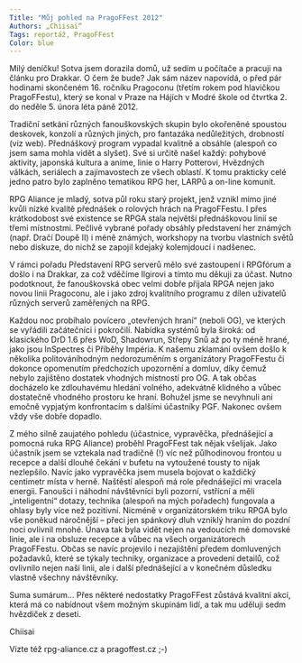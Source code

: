 ```yaml
---
Title: "Můj pohled na PragoFFest 2012"
Authors: „Chiisai“
Tags: reportáž, PragoFFest
Color: blue
---
```

Milý deníčku! Sotva jsem dorazila domů, už sedím u počítače a pracuji na článku pro Drakkar. O čem že bude? Jak sám název napovídá, o před pár hodinami skončeném 16. ročníku Pragoconu (třetím rokem pod hlavičkou PragoFFestu), který se konal v Praze na Hájích v Modré škole od čtvrtka 2. do neděle 5. února léta páně 2012.

Tradiční setkání různých fanouškovských skupin bylo okořeněné spoustou deskovek, konzolí a různých jiných, pro fantazáka nedůležitých, drobností (viz web). Přednáškový program vypadal kvalitně a obsáhle (alespoň co jsem sama mohla vidět a slyšet). Své si určitě našel každý: pohybové aktivity, japonská kultura a anime, linie o Harry Potterovi, Hvězdných válkách, seriálech a zajímavostech ze všech oblastí. K tomu prakticky celé jedno patro bylo zaplněno tematikou RPG her, LARPů a on-line komunit.

RPG Aliance je mladý, sotva půl roku starý projekt, jenž vznikl mimo jiné kvůli nízké kvalitě přednášek o rolových hrách na PragoFFestu. I přes krátkodobost své existence se RPGA stala největší přednáškovou linií se třemi místnostmi. Pečlivě vybrané pořady obsáhly představení her známých (např. Dračí Doupě II) i méně známých, workshopy na tvorbu vlastních světů nebo diskuze, do nichž se zapojil kdejaký kolemjdoucí i nadšenec.

V rámci pořadu Představení RPG serverů mělo své zastoupení i RPGfórum a došlo i na Drakkar, za což vděčíme Ilgirovi a tímto mu děkuji za účast. Nutno podotknout, že fanouškovská obec velmi dobře přijala RPGA nejen jako novou linii Pragoconu, ale i jako zdroj kvalitního programu z dílen uživatelů různých serverů zaměřených na RPG.

Každou noc probíhalo povícero „otevřených hraní“ (neboli OG), ve kterých se vyřádili začátečníci i pokročilí. Nabídka systémů byla široká: od klasického DrD 1.6 přes WoD, Shadowrun, Střepy Snů až po ty méně hrané, jako jsou InSpectres či Příběhy Impéria. K našemu zklamání ovšem došlo k několika politováníhodným nedorozuměním s organizátory PragoFFestu či dokonce opomenutím předchozích upozornění a domluv, díky čemuž nebylo zajištěno dostatek vhodných místností pro OG. A tak občas docházelo ke zdlouhavému hledání volného, adekvátně klidného a vůbec dostatečně vhodného prostoru ke hraní. Bohužel jsme se nevyhnuli ani emočně vypjatým konfrontacím s dalšími účastníky PGF. Nakonec ovšem vždy vše dobře dopadlo.

Z mého silně zaujatého pohledu (účastnice, vypravěčka, přednášející a pomocná ruka RPG Aliance) proběhl PragoFFest tak nějak všelijak. Jako účastník jsem se vztekala nad tradičně (!) víc než půlhodinovou frontou u recepce a další dlouhé čekání v bufetu na vytoužené tousty to nijak nezlepšilo. Navíc jako vypravěčka jsem musela bojovat o každičký centimetr místa v herně. Naštěstí alespoň má role přednášející mi vracela energii. Fanoušci i náhodní návštěvníci byli pozorní, vstřícní a měli „inteligentní“ dotazy, technika (alespoň na mých pořadech) fungovala a ohlasy byly více než pozitivní. Nicméně v organizátorském triku RPGA bylo vše poněkud náročnější – přeci jen spánkový dluh vzniklý hraním do pozdní noci ovlivnil mnohé. Únava tak byla vidět nejen na vedoucích mé domovské linie, ale i na obsluze recepce a vůbec na všech organizátorech PragoFFestu. Občas se navíc projevilo i nezajištění předem domluvených požadavků, které se týkaly techniky, organizace a provedení detailů, což ovlivnilo nejen naši linii, ale i další přednášející a v konečném důsledku vlastně všechny návštěvníky.

Suma sumárum... Přes některé nedostatky PragoFFest zůstává kvalitní akcí, která má co nabídnout všem možným skupinám lidí, a tak mu uděluji sedm hvězdiček z deseti.

Chiisai

Vizte též rpg-aliance.cz a pragoffest.cz ;-)
